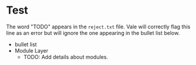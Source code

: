# Test

The word "TODO" appears in the `reject.txt` file. Vale will correctly flag this line as an error but will ignore the one appearing in the bullet list below.

* bullet list
* Module Layer
    * TODO: Add details about modules.
